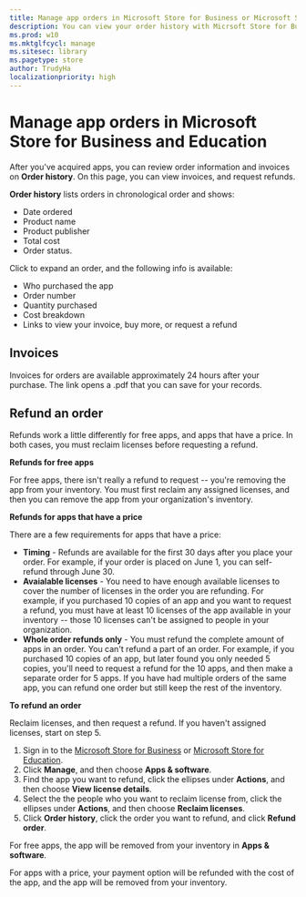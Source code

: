 ```yaml
---
title: Manage app orders in Microsoft Store for Business or Microsoft Store for Education (Windows 10)
description: You can view your order history with Micrsoft Store for Business or Micrsoft Store for Education. 
ms.prod: w10
ms.mktglfcycl: manage
ms.sitesec: library
ms.pagetype: store
author: TrudyHa
localizationpriority: high
---
```


# Manage app orders in Microsoft Store for Business and Education

After you've acquired apps, you can review order information and invoices on **Order history**. On this page, you can view invoices, and request refunds. 

**Order history** lists orders in chronological order and shows:
- Date ordered
- Product name
- Product publisher
- Total cost
- Order status. 

Click to expand an order, and the following info is available:
- Who purchased the app
- Order number
- Quantity purchased
- Cost breakdown
- Links to view your invoice, buy more, or request a refund

## Invoices

Invoices for orders are available approximately 24 hours after your purchase. The link opens a .pdf that you can save for your records.  

## Refund an order

Refunds work a little differently for free apps, and apps that have a price. In both cases, you must reclaim licenses before requesting a refund.  

**Refunds for free apps**
 
 For free apps, there isn't really a refund to request -- you're removing the app from your inventory. You must first reclaim any assigned licenses, and then you can remove the app from your organization's inventory. 
 
 **Refunds for apps that have a price**
 
 There are a few requirements for apps that have a price:
 - **Timing** - Refunds are available for the first 30 days after you place your order. For example, if your order is placed on June 1, you can self-refund through June 30.
 - **Avaialable licenses** - You need to have enough available licenses to cover the number of licenses in the order you are refunding. For example, if you purchased 10 copies of an app and you want to request a refund, you must have at least 10 licenses of the app available in your inventory -- those 10 licenses can't be assigned to people in your organization.
 - **Whole order refunds only** - You must refund the complete amount of apps in an order. You can't refund a part of an order. For example, if you purchased 10 copies of an app, but later found you only needed 5 copies, you'll need to request a refund for the 10 apps, and then make a separate order for 5 apps. If you have had multiple orders of the same app, you can refund one order but still keep the rest of the inventory.  

**To refund an order**

Reclaim licenses, and then request a refund. If you haven't assigned licenses, start on step 5. 
1.  Sign in to the [Microsoft Store for Business](http://businessstore.microsoft.com) or [Microsoft Store for Education](https://educationstore.microsoft.com).
2.	Click **Manage**, and then choose **Apps & software**.
3.	Find the app you want to refund, click the ellipses under **Actions**, and then choose **View license details**.
4.  Select the the people who you want to reclaim license from, click the ellipses under **Actions**, and then choose **Reclaim licenses**. 
5.	Click **Order history**, click the order you want to refund, and click **Refund order**.

For free apps, the app will be removed from your inventory in **Apps & software**. 

For apps with a price, your payment option will be refunded with the cost of the app, and the app will be removed from your inventory.  
